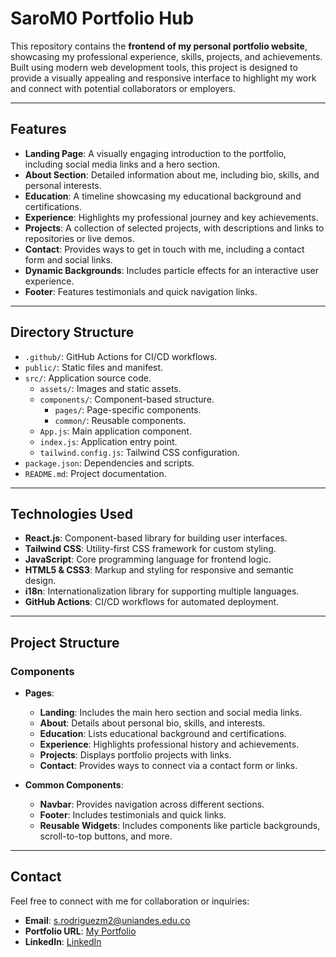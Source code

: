 
# SaroM0 Portfolio Hub

This repository contains the **frontend of my personal portfolio website**, showcasing my professional experience, skills, projects, and achievements. Built using modern web development tools, this project is designed to provide a visually appealing and responsive interface to highlight my work and connect with potential collaborators or employers.

---

## Features

- **Landing Page**: A visually engaging introduction to the portfolio, including social media links and a hero section.
- **About Section**: Detailed information about me, including bio, skills, and personal interests.
- **Education**: A timeline showcasing my educational background and certifications.
- **Experience**: Highlights my professional journey and key achievements.
- **Projects**: A collection of selected projects, with descriptions and links to repositories or live demos.
- **Contact**: Provides ways to get in touch with me, including a contact form and social links.
- **Dynamic Backgrounds**: Includes particle effects for an interactive user experience.
- **Footer**: Features testimonials and quick navigation links.

---

## Directory Structure

- `.github/`: GitHub Actions for CI/CD workflows.
- `public/`: Static files and manifest.
- `src/`: Application source code.
  - `assets/`: Images and static assets.
  - `components/`: Component-based structure.
    - `pages/`: Page-specific components.
    - `common/`: Reusable components.
  - `App.js`: Main application component.
  - `index.js`: Application entry point.
  - `tailwind.config.js`: Tailwind CSS configuration.
- `package.json`: Dependencies and scripts.
- `README.md`: Project documentation.

---

## Technologies Used

- **React.js**: Component-based library for building user interfaces.
- **Tailwind CSS**: Utility-first CSS framework for custom styling.
- **JavaScript**: Core programming language for frontend logic.
- **HTML5 & CSS3**: Markup and styling for responsive and semantic design.
- **i18n**: Internationalization library for supporting multiple languages.
- **GitHub Actions**: CI/CD workflows for automated deployment.

---

## Project Structure

### Components

- **Pages**:
  - **Landing**: Includes the main hero section and social media links.
  - **About**: Details about personal bio, skills, and interests.
  - **Education**: Lists educational background and certifications.
  - **Experience**: Highlights professional history and achievements.
  - **Projects**: Displays portfolio projects with links.
  - **Contact**: Provides ways to connect via a contact form or links.

- **Common Components**:
  - **Navbar**: Provides navigation across different sections.
  - **Footer**: Includes testimonials and quick links.
  - **Reusable Widgets**: Includes components like particle backgrounds, scroll-to-top buttons, and more.

---

## Contact

Feel free to connect with me for collaboration or inquiries:

- **Email**: s.rodriguezm2@uniandes.edu.co
- **Portfolio URL**: [My Portfolio]([https://your-portfolio.com](http://santiagorodriguez.info/))
- **LinkedIn**: [LinkedIn]([https://linkedin.com/in/yourusername](https://www.linkedin.com/in/santiago-rodriguez-mora-5b2a17267/))

